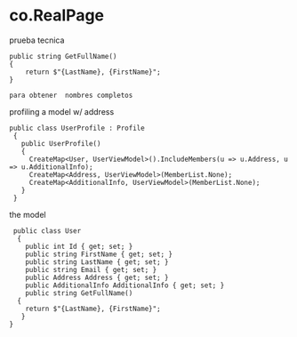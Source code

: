 # co.RealPage
prueba tecnica


    public string GetFullName()
    {
        return $"{LastName}, {FirstName}";
    }
    
    para obtener  nombres completos

profiling a model w/ address

    public class UserProfile : Profile
     {
       public UserProfile()
       {
         CreateMap<User, UserViewModel>().IncludeMembers(u => u.Address, u => u.AdditionalInfo);
         CreateMap<Address, UserViewModel>(MemberList.None);
         CreateMap<AdditionalInfo, UserViewModel>(MemberList.None);
       }
     }

the model

     public class User
      {
        public int Id { get; set; }
        public string FirstName { get; set; }
        public string LastName { get; set; }
        public string Email { get; set; }
        public Address Address { get; set; }
        public AdditionalInfo AdditionalInfo { get; set; }
        public string GetFullName()
      {
        return $"{LastName}, {FirstName}";
       }
    }
